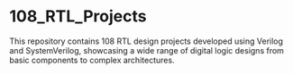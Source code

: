 # 108_RTL_Projects
This repository contains 108 RTL design projects developed using Verilog and SystemVerilog, showcasing a wide range of digital logic designs from basic components to complex architectures.

